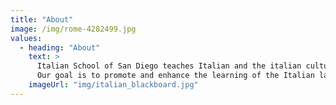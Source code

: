 ```yaml
---
title: "About"
image: /img/rome-4282499.jpg
values:
  - heading: "About"
    text: >
      Italian School of San Diego teaches Italian and the italian culture to kids and adults. It was launched in collaboration with [IAASD](https://iaasd.org) as a continuation of their Italian language program for children here in San Diego.
      Our goal is to promote and enhance the learning of the Italian language and culture from a didactic and human point of view. Each week students are welcomed into an engaging environment that favors the pleasure of learning, and the Italian school gives students and their families a space to congregate, united by their passion for Italy and its language.
    imageUrl: "img/italian_blackboard.jpg"
---
```

